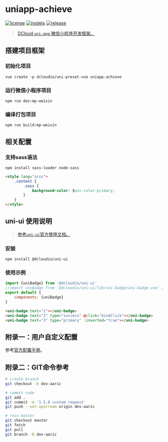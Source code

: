 # uniapp-achieve

[![license](https://img.shields.io/badge/license-MIT-green.svg?style=flat&logo=github)](https://www.mit-license.org)
[![nodejs](https://img.shields.io/badge/node.js-13.12.0-brightgreen.svg?style=flat&logo=node.js)](https://nodejs.org)
[![release](https://img.shields.io/badge/release-1.0.0-blue.svg)](https://github.com/aaric/uniapp-achieve/releases)

> [DCloud `uni-app` 微信小程序开发框架。](https://uniapp.dcloud.io/quickstart)

## 搭建项目框架

### 初始化项目

```node
vue create -p dcloudio/uni-preset-vue uniapp-achieve
```

### 运行微信小程序项目

```node
npm run dev:mp-weixin
```

### 编译打包项目

```node
npm run build:mp-weixin
```

## 相关配置

### 支持sass语法

```node
npm install sass-loader node-sass
```

```html
<style lang="scss">
	.content {
		.sass {
			background-color: $uni-color-primary;
		}
	}
</style>
```

## uni-ui 使用说明

> [参考`uni-ui`官方使用文档。](https://www.npmjs.com/package/@dcloudio/uni-ui)

### 安装

```node
npm install @dcloudio/uni-ui
```

### 使用示例

```javascript
import {uniBadge} from '@dcloudio/uni-ui'
//import uniBadge from '@dcloudio/uni-ui/lib/uni-badge/uni-badge.vue' //也可使用此方式引入组件
export default {
    components: {uniBadge}
}
```

```html
<uni-badge text="1"></uni-badge>
<uni-badge text="2" type="success" @click="bindClick"></uni-badge>
<uni-badge text="3" type="primary" :inverted="true"></uni-badge>
```

## 附录一：用户自定义配置

参考[官方配置手册](https://cli.vuejs.org/config/)。

## 附录二：GIT命令参考

```bash
# create branch
git checkout -b dev-aaric

# commit code
git add .
git commit -m '1.5.0 custom request'
git push --set-upstream origin dev-aaric

# rein master
git checkout master
git fetch
git pull
git branch -D dev-aaric
```
